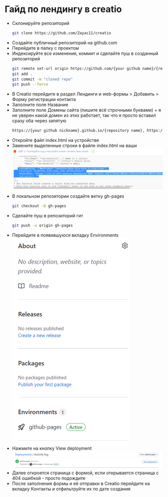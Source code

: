 # Гайд по лендингу в creatio

* Склонируйте репозиторий
    ```bash
    git clone https://github.com/Zayac11/creatio
    ```
* Создайте публичный репозиторий на github.com
* Перейдите в папку с проектом
* Индексируйте все изменения, коммит и сделайте пуш в созданный репозиторий
    ```bash
    git remote set-url origin https://github.com/{your github name}/{repository name}.git
    git add .
    git commit -m "cloned repo"
    git push --force
    ```
* В Creatio перейдите в раздел Лендинги и web-формы > Добавить > Форму регистрации контакта
* Заполните поле Название
* Заполните поле Домены сайта (пишите всё строчными буквами) + я не уверен какой домен из этих работает, так что я просто вставил сразу оба через запятую
    ```bash
    https://{your github nickname}.github.io/{repository name}, https://{your github nickname}.github.io
    ```
* Откройте файл index.html на устройстве
* Замените выделенные строки в файле index.html на ваши
![Иллюстрация к проекту](https://github.com/Zayac11/creatio/blob/master/assets/lines.png)
* В локальном репозитории создайте ветку gh-pages
    ```bash
    git checkout -b gh-pages
    ```
* Сделайте пуш в репозиторий гит
    ```bash
    git push -u origin gh-pages
    ```
* Перейдите в появившуюся вкладку Environments
![Иллюстрация к проекту](https://github.com/Zayac11/creatio/blob/master/assets/env.png)
* Нажмите на кнопку View deployment
![Иллюстрация к проекту](https://github.com/Zayac11/creatio/blob/master/assets/deploy.png)
* Далее откроется страница с формой, если открывается страница с 404 ошибкой - просто подождите
* После заполнения формы и её отправки в Creatio перейдите на вкладку Контакты и отфильтруйте их по дате создания
